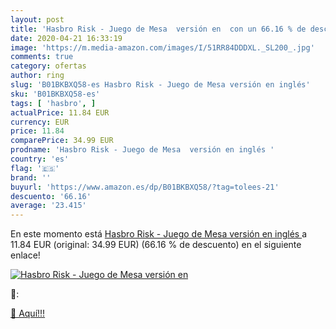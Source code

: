 ```yaml
---
layout: post
title: 'Hasbro Risk - Juego de Mesa  versión en  con un 66.16 % de descuento'
date: 2020-04-21 16:33:19
image: 'https://m.media-amazon.com/images/I/51RR84DDDXL._SL200_.jpg'
comments: true
category: ofertas
author: ring
slug: 'B01BKBXQ58-es Hasbro Risk - Juego de Mesa versión en inglés'
sku: 'B01BKBXQ58-es'
tags: [ 'hasbro', ]
actualPrice: 11.84 EUR
currency: EUR
price: 11.84
comparePrice: 34.99 EUR
prodname: 'Hasbro Risk - Juego de Mesa  versión en inglés '
country: 'es'
flag: '🇪🇸'
brand: ''
buyurl: 'https://www.amazon.es/dp/B01BKBXQ58/?tag=tolees-21'
descuento: '66.16'
average: '23.415'
---
```


En este momento está [Hasbro Risk - Juego de Mesa  versión en inglés ](https://www.amazon.es/dp/B01BKBXQ58/?tag=tolees-21) a 11.84 EUR (original: 34.99 EUR) (66.16 %  de descuento) en el siguiente enlace!

[![Hasbro Risk - Juego de Mesa  versión en ](https://m.media-amazon.com/images/I/51RR84DDDXL._SL200_.jpg)](https://www.amazon.es/dp/B01BKBXQ58/?tag=tolees-21)

🔎:


[🛒 Aquí!!!](https://www.amazon.es/dp/B01BKBXQ58/?tag=tolees-21)
